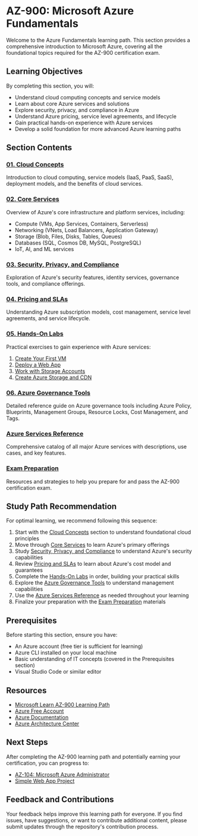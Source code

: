 # AZ-900: Microsoft Azure Fundamentals

Welcome to the Azure Fundamentals learning path. This section provides a comprehensive introduction to Microsoft Azure, covering all the foundational topics required for the AZ-900 certification exam.

## Learning Objectives

By completing this section, you will:

- Understand cloud computing concepts and service models
- Learn about core Azure services and solutions
- Explore security, privacy, and compliance in Azure
- Understand Azure pricing, service level agreements, and lifecycle
- Gain practical hands-on experience with Azure services
- Develop a solid foundation for more advanced Azure learning paths

## Section Contents

### [01. Cloud Concepts](./01_Cloud_Concepts/README.md)
Introduction to cloud computing, service models (IaaS, PaaS, SaaS), deployment models, and the benefits of cloud services.

### [02. Core Services](./02_Core_Services/README.md)
Overview of Azure's core infrastructure and platform services, including:
- Compute (VMs, App Services, Containers, Serverless)
- Networking (VNets, Load Balancers, Application Gateway)
- Storage (Blob, Files, Disks, Tables, Queues)
- Databases (SQL, Cosmos DB, MySQL, PostgreSQL)
- IoT, AI, and ML services

### [03. Security, Privacy, and Compliance](./03_Security_Privacy_Compliance/README.md)
Exploration of Azure's security features, identity services, governance tools, and compliance offerings.

### [04. Pricing and SLAs](./04_Pricing_SLAs/README.md)
Understanding Azure subscription models, cost management, service level agreements, and service lifecycle.

### [05. Hands-On Labs](./05_Hands_On_Labs/)
Practical exercises to gain experience with Azure services:

1. [Create Your First VM](./05_Hands_On_Labs/01_Create_First_VM.md)
2. [Deploy a Web App](./05_Hands_On_Labs/02_Deploy_Web_App.md)
3. [Work with Storage Accounts](./05_Hands_On_Labs/03_Storage_Accounts.md)
4. [Create Azure Storage and CDN](./05_Hands_On_Labs/04_Create_Azure_Storage_and_CDN.md)

### [06. Azure Governance Tools](./06_Azure_Governance_Tools.md)
Detailed reference guide on Azure governance tools including Azure Policy, Blueprints, Management Groups, Resource Locks, Cost Management, and Tags.

### [Azure Services Reference](./Azure_Services_Reference.md)
Comprehensive catalog of all major Azure services with descriptions, use cases, and key features.

### [Exam Preparation](./00_Exam_Preparation/README.md)
Resources and strategies to help you prepare for and pass the AZ-900 certification exam.

## Study Path Recommendation

For optimal learning, we recommend following this sequence:

1. Start with the [Cloud Concepts](./01_Cloud_Concepts/README.md) section to understand foundational cloud principles
2. Move through [Core Services](./02_Core_Services/README.md) to learn Azure's primary offerings
3. Study [Security, Privacy, and Compliance](./03_Security_Privacy_Compliance/README.md) to understand Azure's security capabilities
4. Review [Pricing and SLAs](./04_Pricing_SLAs/README.md) to learn about Azure's cost model and guarantees
5. Complete the [Hands-On Labs](./05_Hands_On_Labs/) in order, building your practical skills
6. Explore the [Azure Governance Tools](./06_Azure_Governance_Tools.md) to understand management capabilities
7. Use the [Azure Services Reference](./Azure_Services_Reference.md) as needed throughout your learning
8. Finalize your preparation with the [Exam Preparation](./00_Exam_Preparation/README.md) materials

## Prerequisites

Before starting this section, ensure you have:

- An Azure account (free tier is sufficient for learning)
- Azure CLI installed on your local machine
- Basic understanding of IT concepts (covered in the Prerequisites section)
- Visual Studio Code or similar editor

## Resources

- [Microsoft Learn AZ-900 Learning Path](https://docs.microsoft.com/en-us/learn/certifications/exams/az-900)
- [Azure Free Account](https://azure.microsoft.com/en-us/free/)
- [Azure Documentation](https://docs.microsoft.com/en-us/azure/)
- [Azure Architecture Center](https://docs.microsoft.com/en-us/azure/architecture/)

## Next Steps

After completing the AZ-900 learning path and potentially earning your certification, you can progress to:

- [AZ-104: Microsoft Azure Administrator](../02_AZ-104_Administrator/)
- [Simple Web App Project](../04_Projects/01_Simple_Web_App/)

## Feedback and Contributions

Your feedback helps improve this learning path for everyone. If you find issues, have suggestions, or want to contribute additional content, please submit updates through the repository's contribution process.